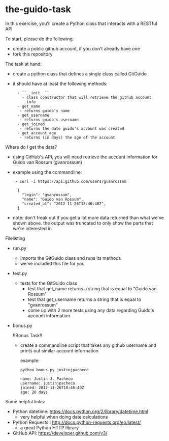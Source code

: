 the-guido-task
==============
In this exercise, you'll create a Python class that interacts with a  RESTful API

To start,  please do the following:

 - create a public github account, if you don't already have one
 - fork this repository

The task at hand:
 - create a python class that defines a single class called GitGuido
 - it should have at least the following methods:

         - ``__init__``
           - class constructor that will retrieve the github account
             info
         - get_name
          - returns guido's name
         - get_username
          - returns guido's username
         - get_joined
          - returns the date guido's account was created
         - get_account_age
          - returns (in days) the age of the account

Where do I get the data?
 - using GitHub's API, you will need retrieve the account information for Guido van Rossum (gvanrossum)

  - example using the commandline:

         > curl -i https://api.github.com/users/gvanrossum

          {
            "login": "gvanrossum",
            "name": "Guido van Rossum",
            "created_at": "2012-11-26T18:46:40Z",
          }

 - note: don't freak out if you get a lot more data returned than what we've shown above. the output was truncated to only show the parts that we're interested in

Filelisting
   - run.py
     - imports the GitGuido class and runs its methods
     - we've included this file for you

   - test.py
     - tests for the GitGuido class
       - test that get_name returns a string that is equal to "Guido van Rossum"
       - test that get_username returns a string that is equal to "gvanrossum"
       - come up with 2 more tests using any data regarding Guido's account
         information

   - bonus.py

     !!Bonus Task!!

       - create a commandline script that takes any github username and
         prints out similar account information

         example:

             python bonus.py justinjpacheco

             name: Justin J. Pacheco
             username: justinjpacheco
             joined: 2012-11-26T18:46:40Z
             age: 20 days

Some helpful links:
 - Python datetime: https://docs.python.org/2/library/datetime.html
   - very helpful when doing date calculations
 - Python Requests : http://docs.python-requests.org/en/latest/
   - a great Python HTTP library
 - GitHub API: https://developer.github.com/v3/

